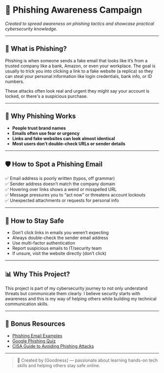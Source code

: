 # 🧠 Phishing Awareness Campaign  
*Created to spread awareness on phishing tactics and showcase practical cybersecurity knowledge.*

---

## 📌 What is Phishing?

Phishing is when someone sends a fake email that looks like it’s from a trusted company like a bank, Amazon, or even your workplace. The goal is usually to trick you into clicking a link to a fake website (a replica) so they can steal your personal information like login credentials, bank info, or ID numbers.

These attacks often look real and urgent they might say your account is locked, or there's a suspicious purchase.

---

## 🚨 Why Phishing Works

- **People trust brand names**  
- **Emails often use fear or urgency**  
- **Links and fake websites can look almost identical**  
- **Most users don’t double-check URLs or sender details**

---

## 🛡️ How to Spot a Phishing Email

✅ Email address is poorly written (typos, off grammar)  
✅ Sender address doesn’t match the company domain  
✅ Hovering over links shows a weird or misspelled URL  
✅ Message pressures you to “act now” or threatens account lockouts  
✅ Unexpected attachments or requests for personal info

---

## 🔐 How to Stay Safe

- Don’t click links in emails you weren’t expecting  
- Always double-check the sender email address  
- Use multi-factor authentication  
- Report suspicious emails to IT/security team  
- If unsure, visit the website directly (don’t click)

---

## 📊 Why This Project?

This project is part of my cybersecurity journey to not only understand threats but communicate them clearly. I believe security starts with awareness and this is my way of helping others while building my technical communication skills.

---

## 📂 Bonus Resources

- [Phishing Email Examples](https://www.phishing.org/phishing-examples)  
- [Google Phishing Quiz](https://phishingquiz.withgoogle.com/)  
- [CISA Guide to Avoiding Phishing Attacks](https://www.cisa.gov/news-events/news/avoiding-social-engineering-and-phishing-attacks)

---

> 🧠 Created by [Goodness] — passionate about learning hands-on tech skills and helping others stay safe online.
